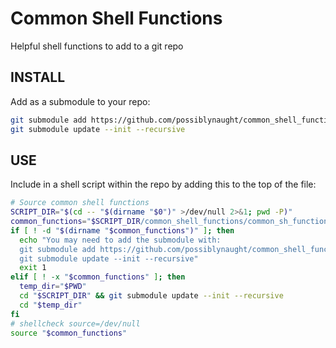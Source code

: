 # Common Shell Functions

Helpful shell functions to add to a git repo

## INSTALL

Add as a submodule to your repo:

```bash
git submodule add https://github.com/possiblynaught/common_shell_functions.git
git submodule update --init --recursive
```

## USE

Include in a shell script within the repo by adding this to the top of the file:

```bash
# Source common shell functions
SCRIPT_DIR="$(cd -- "$(dirname "$0")" >/dev/null 2>&1; pwd -P)"
common_functions="$SCRIPT_DIR/common_shell_functions/common_sh_functions.sh"
if [ ! -d "$(dirname "$common_functions")" ]; then
  echo "You may need to add the submodule with:
  git submodule add https://github.com/possiblynaught/common_shell_functions.git
  git submodule update --init --recursive"
  exit 1
elif [ ! -x "$common_functions" ]; then
  temp_dir="$PWD"
  cd "$SCRIPT_DIR" && git submodule update --init --recursive
  cd "$temp_dir"
fi
# shellcheck source=/dev/null
source "$common_functions"
```
